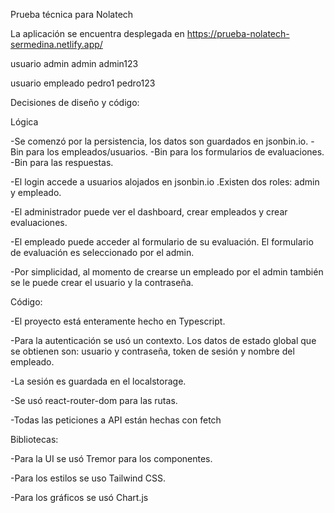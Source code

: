 Prueba técnica para Nolatech


La aplicación se encuentra desplegada en https://prueba-nolatech-sermedina.netlify.app/

usuario admin
admin
admin123

usuario empleado
pedro1
pedro123

Decisiones de diseño y código:

  Lógica

  -Se comenzó por la persistencia, los datos son guardados en jsonbin.io.
    -Bin para los empleados/usuarios.
    -Bin para los formularios de evaluaciones.
    -Bin para las respuestas.

  -El login accede a usuarios alojados en jsonbin.io .Existen dos roles: admin y empleado.
  
  -El administrador puede ver el dashboard, crear empleados y crear evaluaciones.
  
  -El empleado puede acceder al formulario de su evaluación. El formulario de evaluación es seleccionado por el admin.

  -Por simplicidad, al momento de crearse un empleado por el admin también se le puede crear el usuario y la contraseña.


  Código:

  -El proyecto está enteramente hecho en Typescript.

  -Para la autenticación se usó un contexto. Los datos de estado global que se obtienen son: usuario y contraseña,
  token de sesión y nombre del empleado.

  -La sesión es guardada en el localstorage.

  -Se usó react-router-dom para las rutas.

  -Todas las peticiones a API están hechas con fetch



  Bibliotecas:

   -Para la UI se usó Tremor para los componentes.

   -Para los estilos se uso Tailwind CSS.

   -Para los gráficos se usó Chart.js
